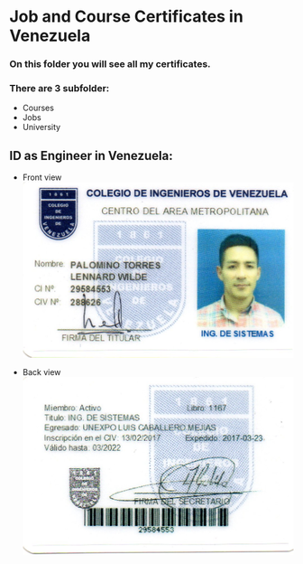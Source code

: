 # Job and Course Certificates in Venezuela

### On this folder you will see all my certificates.

### There are 3 subfolder:
* Courses
* Jobs
* University

## ID as Engineer in Venezuela:
* Front view 
![Cover](./CIV_1.jpg)

* Back view
![Cover](./CIV_2.jpg)


